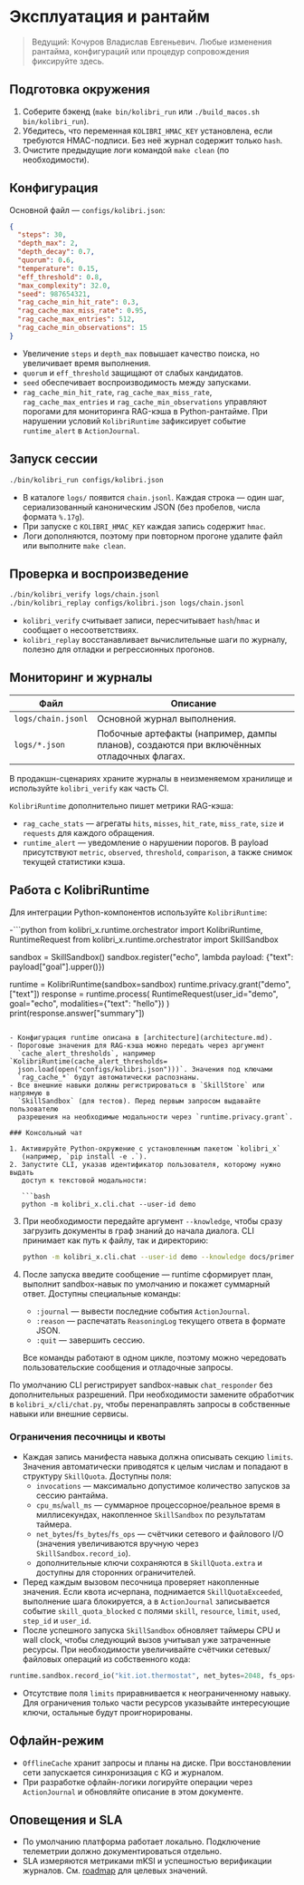 # Эксплуатация и рантайм

> Ведущий: Кочуров Владислав Евгеньевич. Любые изменения рантайма,
> конфигураций или процедур сопровождения фиксируйте здесь.

## Подготовка окружения

1. Соберите бэкенд (`make bin/kolibri_run` или `./build_macos.sh bin/kolibri_run`).
2. Убедитесь, что переменная `KOLIBRI_HMAC_KEY` установлена, если требуются
   HMAC-подписи. Без неё журнал содержит только `hash`.
3. Очистите предыдущие логи командой `make clean` (по необходимости).

## Конфигурация

Основной файл — `configs/kolibri.json`:

```json
{
  "steps": 30,
  "depth_max": 2,
  "depth_decay": 0.7,
  "quorum": 0.6,
  "temperature": 0.15,
  "eff_threshold": 0.8,
  "max_complexity": 32.0,
  "seed": 987654321,
  "rag_cache_min_hit_rate": 0.3,
  "rag_cache_max_miss_rate": 0.95,
  "rag_cache_max_entries": 512,
  "rag_cache_min_observations": 15
}
```

- Увеличение `steps` и `depth_max` повышает качество поиска, но увеличивает
  время выполнения.
- `quorum` и `eff_threshold` защищают от слабых кандидатов.
- `seed` обеспечивает воспроизводимость между запусками.
- `rag_cache_min_hit_rate`, `rag_cache_max_miss_rate`, `rag_cache_max_entries`
  и `rag_cache_min_observations` управляют порогами для мониторинга RAG-кэша
  в Python-рантайме. При нарушении условий `KolibriRuntime` зафиксирует
  событие `runtime_alert` в `ActionJournal`.

## Запуск сессии

```bash
./bin/kolibri_run configs/kolibri.json
```

- В каталоге `logs/` появится `chain.jsonl`. Каждая строка — один шаг,
  сериализованный каноническим JSON (без пробелов, числа формата `%.17g`).
- При запуске с `KOLIBRI_HMAC_KEY` каждая запись содержит `hmac`.
- Логи дополняются, поэтому при повторном прогоне удалите файл или
  выполните `make clean`.

## Проверка и воспроизведение

```bash
./bin/kolibri_verify logs/chain.jsonl
./bin/kolibri_replay configs/kolibri.json logs/chain.jsonl
```

- `kolibri_verify` считывает записи, пересчитывает `hash`/`hmac` и сообщает о
  несоответствиях.
- `kolibri_replay` восстанавливает вычислительные шаги по журналу, полезно
  для отладки и регрессионных прогонов.

## Мониторинг и журналы

| Файл | Описание |
| --- | --- |
| `logs/chain.jsonl` | Основной журнал выполнения. |
| `logs/*.json` | Побочные артефакты (например, дампы планов), создаются при включённых отладочных флагах. |

В продакшн-сценариях храните журналы в неизменяемом хранилище и
используйте `kolibri_verify` как часть CI.

`KolibriRuntime` дополнительно пишет метрики RAG-кэша:

- `rag_cache_stats` — агрегаты `hits`, `misses`, `hit_rate`, `miss_rate`,
  `size` и `requests` для каждого обращения.
- `runtime_alert` — уведомление о нарушении порогов. В payload присутствуют
  `metric`, `observed`, `threshold`, `comparison`, а также снимок текущей
  статистики кэша.

## Работа с KolibriRuntime

Для интеграции Python-компонентов используйте `KolibriRuntime`:

-```python
from kolibri_x.runtime.orchestrator import KolibriRuntime, RuntimeRequest
from kolibri_x.runtime.orchestrator import SkillSandbox

sandbox = SkillSandbox()
sandbox.register("echo", lambda payload: {"text": payload["goal"].upper()})

runtime = KolibriRuntime(sandbox=sandbox)
runtime.privacy.grant("demo", ["text"])
response = runtime.process(
    RuntimeRequest(user_id="demo", goal="echo", modalities={"text": "hello"})
)
print(response.answer["summary"])
```

- Конфигурация runtime описана в [architecture](architecture.md).
- Пороговые значения для RAG-кэша можно передать через аргумент
  `cache_alert_thresholds`, например `KolibriRuntime(cache_alert_thresholds=
  json.load(open("configs/kolibri.json")))`. Значения под ключами
  `rag_cache_*` будут автоматически распознаны.
- Все внешние навыки должны регистрироваться в `SkillStore` или напрямую в
  `SkillSandbox` (для тестов). Перед первым запросом выдавайте пользователю
  разрешения на необходимые модальности через `runtime.privacy.grant`.

### Консольный чат

1. Активируйте Python-окружение с установленным пакетом `kolibri_x`
   (например, `pip install -e .`).
2. Запустите CLI, указав идентификатор пользователя, которому нужно выдать
   доступ к текстовой модальности:

   ```bash
   python -m kolibri_x.cli.chat --user-id demo
   ```

3. При необходимости передайте аргумент `--knowledge`, чтобы сразу загрузить
   документы в граф знаний до начала диалога. CLI принимает как путь к файлу,
   так и директорию:

   ```bash
   python -m kolibri_x.cli.chat --user-id demo --knowledge docs/primer.txt
   ```

4. После запуска введите сообщение — runtime сформирует план, выполнит
   sandbox-навык по умолчанию и покажет суммарный ответ. Доступны специальные
   команды:

   - `:journal` — вывести последние события `ActionJournal`.
   - `:reason` — распечатать `ReasoningLog` текущего ответа в формате JSON.
   - `:quit` — завершить сессию.

   Все команды работают в одном цикле, поэтому можно чередовать пользовательские
   сообщения и отладочные запросы.

По умолчанию CLI регистрирует sandbox-навык `chat_responder` без дополнительных
разрешений. При необходимости замените обработчик в `kolibri_x/cli/chat.py`,
чтобы перенаправлять запросы в собственные навыки или внешние сервисы.

### Ограничения песочницы и квоты

- Каждая запись манифеста навыка должна описывать секцию `limits`.
  Значения автоматически приводятся к целым числам и попадают в структуру
  `SkillQuota`. Доступны поля:
  - `invocations` — максимально допустимое количество запусков за сессию
    рантайма.
  - `cpu_ms`/`wall_ms` — суммарное процессорное/реальное время в миллисекундах,
    накопленное `SkillSandbox` по результатам таймера.
  - `net_bytes`/`fs_bytes`/`fs_ops` — счётчики сетевого и файлового I/O
    (значения увеличиваются вручную через `SkillSandbox.record_io`).
  - дополнительные ключи сохраняются в `SkillQuota.extra` и доступны для
    сторонних ограничителей.
- Перед каждым вызовом песочница проверяет накопленные значения. Если квота
  исчерпана, поднимается `SkillQuotaExceeded`, выполнение шага блокируется, а в
  `ActionJournal` записывается событие `skill_quota_blocked` с полями
  `skill`, `resource`, `limit`, `used`, `step_id` и `user_id`.
- После успешного запуска `SkillSandbox` обновляет таймеры CPU и wall clock,
  чтобы следующий вызов учитывал уже затраченные ресурсы. При необходимости
  увеличивайте счётчики сетевых/файловых операций из собственного кода:

```python
runtime.sandbox.record_io("kit.iot.thermostat", net_bytes=2048, fs_ops=1)
```

- Отсутствие поля `limits` приравнивается к неограниченному навыку. Для
  ограничения только части ресурсов указывайте интересующие ключи, остальные
  будут проигнорированы.

## Офлайн-режим

- `OfflineCache` хранит запросы и планы на диске. При восстановлении сети
  запускается синхронизация с KG и журналом.
- При разработке офлайн-логики логируйте операции через `ActionJournal` и
  обновляйте описание в этом документе.

## Оповещения и SLA

- По умолчанию платформа работает локально. Подключение телеметрии должно
  документироваться отдельно.
- SLA измеряются метриками mKSI и успешностью верификации журналов. См.
  [roadmap](roadmap.md) для целевых значений.

